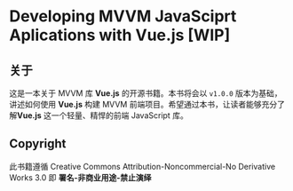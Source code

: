 # Developing MVVM JavaSciprt Aplications with Vue.js [WIP]

## 关于

这是一本关于 MVVM 库 **Vue.js** 的开源书籍。本书将会以 `v1.0.0` 版本为基础，讲述如何使用 **Vue.js** 构建 MVVM 前端项目。希望通过本书，让读者能够充分了解**Vue.js** 这一个轻量、精悍的前端 JavaScript 库。


## Copyright

此书籍遵循 Creative Commons Attribution-Noncommercial-No Derivative Works 3.0 即 **署名-非商业用途-禁止演绎**